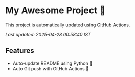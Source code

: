 # My Awesome Project 🚀

This project is automatically updated using GitHub Actions.

_Last updated: 2025-04-28 00:58:40 IST_

## Features
- Auto-update README using Python 🐍
- Auto Git push with GitHub Actions 🤖
